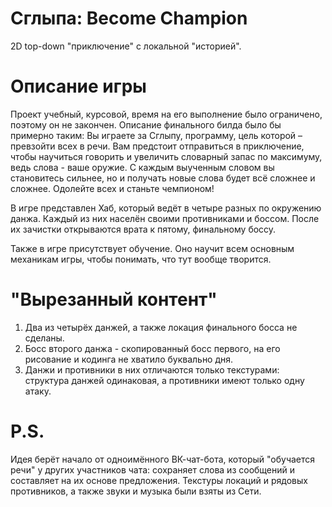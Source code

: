 # Сглыпа: Become Champion
2D top-down "приключение" с локальной "историей".

# Описание игры
Проект учебный, курсовой, время на его выполнение было ограничено, поэтому он не закончен. Описание финального билда было бы примерно таким:
Вы играете за Сглыпу, программу, цель которой – превзойти всех в речи. Вам предстоит отправиться в приключение, чтобы научиться говорить и увеличить словарный запас по максимуму, ведь слова - ваше оружие. С каждым выученным словом вы становитесь сильнее, но и получать новые слова будет всё сложнее и сложнее. Одолейте всех и станьте чемпионом!

В игре представлен Хаб, который ведёт в четыре разных по окружению данжа. Каждый из них населён своими противниками и боссом. После их зачистки открываются врата к пятому, финальному боссу.

Также в игре присутствует обучение. Оно научит всем основным механикам игры, чтобы понимать, что тут вообще творится.

# "Вырезанный контент"
1. Два из четырёх данжей, а также локация финального босса не сделаны.
2. Босс второго данжа - скопированный босс первого, на его рисование и кодинга не хватило буквально дня.
3. Данжи и противники в них отличаются только текстурами: структура данжей одинаковая, а противники имеют только одну атаку.

# P.S.
Идея берёт начало от одноимённого ВК-чат-бота, который "обучается речи" у других участников чата: сохраняет слова из сообщений и составляет на их основе предложения.
Текстуры локаций и рядовых противников, а также звуки и музыка были взяты из Сети.
